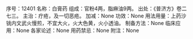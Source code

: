 序号：12401
名称：白膏药
组成：官粉4两，脂麻油9两。
出处：《普济方》卷二七三。
主治：疔疮，及一切恶疮。
加减：None
功效：None
用法用量：上药沙铫内文武火慢煎，不宜大火，火大色黄，火小透油。
制备方法：None
临床应用：None
各家论述：None
用药禁忌：None
附注：None
